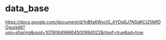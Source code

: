 # data_base
https://docs.google.com/document/d/1nBfa6WxclG_4YDq6J7N5dKCi25MfDOgu/edit?usp=sharing&ouid=107806496664500984022&rtpof=true&sd=true
